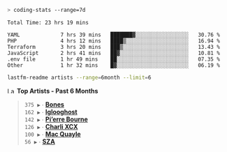 ```zsh
> coding-stats --range=7d
```

<!--START_SECTION:waka-->

```text
Total Time: 23 hrs 19 mins

YAML             7 hrs 39 mins   ███████▓░░░░░░░░░░░░░░░░░   30.76 %
PHP              4 hrs 12 mins   ████▒░░░░░░░░░░░░░░░░░░░░   16.94 %
Terraform        3 hrs 20 mins   ███▒░░░░░░░░░░░░░░░░░░░░░   13.43 %
JavaScript       2 hrs 41 mins   ██▓░░░░░░░░░░░░░░░░░░░░░░   10.81 %
.env file        1 hr 49 mins    ██░░░░░░░░░░░░░░░░░░░░░░░   07.35 %
Other            1 hr 32 mins    █▓░░░░░░░░░░░░░░░░░░░░░░░   06.19 %
```

<!--END_SECTION:waka-->

```zsh
lastfm-readme artists --range=6month --limit=6
```

<!--START_LASTFM_ARTISTS:{"period": "6month", "rows": 6}-->
<a href="https://last.fm" target="_blank"><img src="https://user-images.githubusercontent.com/17434202/215290617-e793598d-d7c9-428f-9975-156db1ba89cc.svg" alt="Last.fm Logo" width="18" height="13"/></a> **Top Artists - Past 6 Months**

> `375 ▶️` ∙ **[Bones](https://www.last.fm/music/Bones)**<br/>
> `162 ▶️` ∙ **[Iglooghost](https://www.last.fm/music/Iglooghost)**<br/>
> `142 ▶️` ∙ **[Pi’erre Bourne](https://www.last.fm/music/Pi%E2%80%99erre+Bourne)**<br/>
> `126 ▶️` ∙ **[Charli XCX](https://www.last.fm/music/Charli+XCX)**<br/>
> `100 ▶️` ∙ **[Mac Quayle](https://www.last.fm/music/Mac+Quayle)**<br/>
> `56 ▶️` ∙ **[SZA](https://www.last.fm/music/SZA)**<br/>
<!--END_LASTFM_ARTISTS-->
